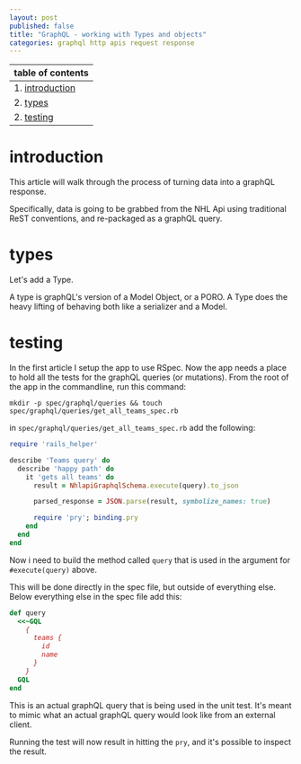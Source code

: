```yaml
---
layout: post
published: false
title: "GraphQL - working with Types and objects"
categories: graphql http apis request response
---
```


| table of contents                |
| -------------------------------- |
| 1. [introduction](#introduction) |
| 2. [types](#types)               |
| 2. [testing](#testing)           |

# introduction

This article will walk through the process of turning data into a graphQL response.

Specifically, data is going to be grabbed from the NHL Api using traditional ReST conventions, and re-packaged as a graphQL query.

# types

Let's add a Type.

A type is graphQL's version of a Model Object, or a PORO. A Type does the heavy lifting of behaving both like a serializer and a Model. 

# testing

In the first article I setup the app to use RSpec. Now the app needs a place to hold all the tests for the graphQL queries (or mutations). From the root of the app in the commandline, run this command:

```
mkdir -p spec/graphql/queries && touch spec/graphql/queries/get_all_teams_spec.rb
```

in `spec/graphql/queries/get_all_teams_spec.rb` add the following:

```ruby
require 'rails_helper'

describe 'Teams query' do
  describe 'happy path' do
    it 'gets all teams' do
      result = NhlapiGraphqlSchema.execute(query).to_json

      parsed_response = JSON.parse(result, symbolize_names: true)

      require 'pry'; binding.pry
    end
  end
end
```

Now i need to build the method called `query` that is used in the argument for `#execute(query)` above.

This will be done directly in the spec file, but outside of everything else. Below everything else in the spec file add this:

```ruby
def query
  <<~GQL
    {
      teams {
        id
        name
      }
    }
  GQL
end
```

This is an actual graphQL query that is being used in the unit test. It's meant to mimic what an actual graphQL query would look like from an external client.

Running the test will now result in hitting the `pry`, and it's possible to inspect the result.
